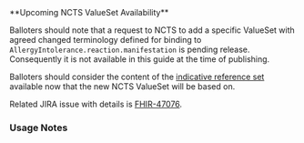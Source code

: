 <div class="note-to-balloters" markdown="1">
**Upcoming NCTS ValueSet Availability**

Balloters should note that a request to NCTS to add a specific ValueSet with agreed changed terminology defined for binding to <code class="highlighter-rouge language-plaintext">AllergyIntolerance.reaction.manifestation</code> is pending release.
Consequently it is not available in this guide at the time of publishing.

Balloters should consider the content of the <a href="https://www.healthterminologies.gov.au/integration/R4/fhir/ValueSet/sctau-reference-set-142341000036103">indicative reference set</a> available now that the new NCTS ValueSet will be based on.

Related JIRA issue with details is <a href="https://jira.hl7.org/browse/FHIR-47076">FHIR-47076</a>.
</div>

### Usage Notes
